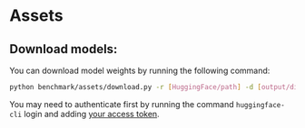 # Assets

## Download models:

You can download model weights by running the following command:

```bash
python benchmark/assets/download.py -r [HuggingFace/path] -d [output/directory/path]
```

You may need to authenticate first by running the command `huggingface-cli` login and adding [your access token](https://huggingface.co/docs/hub/security-tokens).
